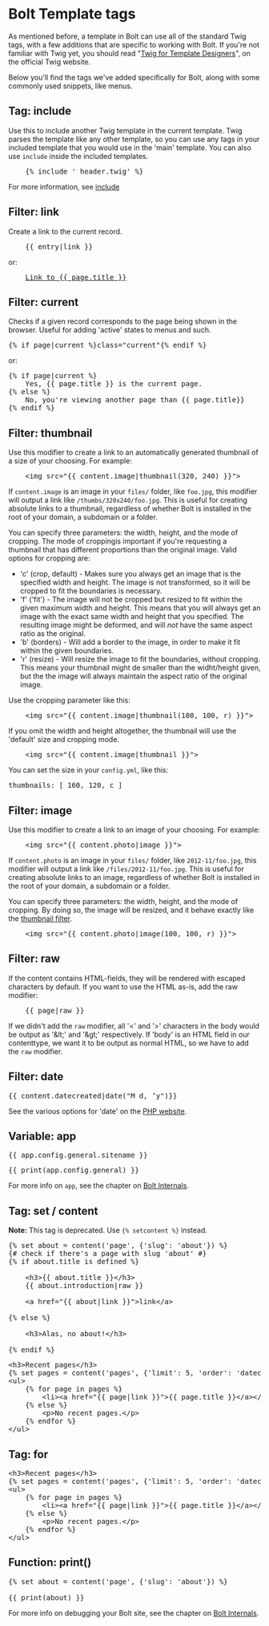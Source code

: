 Bolt Template tags
==================

As mentioned before, a template in Bolt can use all of the standard Twig tags, with a few additions that are specific to
working with Bolt. If you're not familiar with Twig yet, you should read "[Twig for Template
Designers](http://twig.sensiolabs.org/doc/templates.html)", on the official Twig website.

Below you'll find the tags we've added specifically for Bolt, along with some commonly used snippets, like menus.

Tag: include
------------

Use this to include another Twig template in the current template. Twig parses the template like any other template, so
you can use any tags in your included template that you would use in the 'main' template. You can also use `include`
inside the included templates.

<pre class="brush: html">
	{% include '_header.twig' %}
</pre>

For more information, see [include](http://twig.sensiolabs.org/doc/tags/include.html)

Filter: link
--------------

Create a link to the current record.

<pre class="brush: html">
	{{ entry|link }}
</pre>

or:

<pre class="brush: html">
	<a href="{{ page|link }}">Link to {{ page.title }}</a>
</pre>


Filter: current
-----------------

Checks if a given record corresponds to the page being shown in the browser. Useful for adding 'active' states to menus and such.

<pre class="brush: html">
{% if page|current %}class="current"{% endif %}
</pre>

or:

<pre class="brush: html">
{% if page|current %}
	Yes, {{ page.title }} is the current page.
{% else %}
	No, you're viewing another page than {{ page.title}}
{% endif %}
</pre>


Filter: thumbnail
-----------------

Use this modifier to create a link to an automatically generated thumbnail of a size of your choosing. For example:

<pre class="brush: html">
    &lt;img src="{{ content.image|thumbnail(320, 240) }}">
</pre>

If `content.image` is an image in your `files/` folder, like `foo.jpg`, this modifier will output a link like `/thumbs/320x240/foo.jpg`. This is useful for creating absolute links to a thumbnail, regardless of whether Bolt is installed in the root of your domain, a subdomain or a folder.

You can specify three parameters: the width, height, and the mode of cropping. The mode of croppingis important if
you're requesting a thumbnail that has different proportions than the original image. Valid options for cropping are:

  - 'c' (crop, default) - Makes sure you always get an image that is the specified width and height. The image is not
    transformed, so it will be cropped to fit the boundaries is necessary.
  -  'f' ('fit') - The image will not be cropped but resized to fit within the given maximum width and height. This
     means that you will always get an image with the exact same width and height that you specified. The resulting image might be deformed, and will _not_ have the same aspect ratio as the original. 
  - 'b' (borders) - Will add a border to the image, in order to make it fit within the given boundaries.
  - 'r' (resize) - Will resize the image to fit the boundaries, without cropping. This means your thumbnail might de
    smaller than the widht/height given, but the the image will always maintain the aspect ratio of the original image.

Use the cropping parameter like this:

<pre class="brush: html">
    &lt;img src="{{ content.image|thumbnail(100, 100, r) }}">
</pre>

If you omit the width and height altogether, the thumbnail will use the 'default' size and cropping mode.

<pre class="brush: html">
    &lt;img src="{{ content.image|thumbnail }}">
</pre>

You can set the size in your `config.yml`, like this:

<pre class="brush: plain">
thumbnails: [ 160, 120, c ]
</pre>


Filter: image
-------------

Use this modifier to create a link to an image of your choosing. For example:

<pre class="brush: html">
    &lt;img src="{{ content.photo|image }}">
</pre>

If `content.photo` is an image in your `files/` folder, like `2012-11/foo.jpg`, this modifier will output a link like `/files/2012-11/foo.jpg`. This is useful for creating absolute links to an image, regardless of whether Bolt is installed in the root of your domain, a subdomain or a folder.

You can specify three parameters: the width, height, and the mode of cropping. By doing so, the image will be resized, and it behave exactly like the [thumbnail filter](#filter-thumbnail).

<pre class="brush: html">
    &lt;img src="{{ content.photo|image(100, 100, r) }}">
</pre>


Filter: raw
-----------

If the content contains HTML-fields, they will be rendered with escaped characters by default. If you want to use the
HTML as-is, add the raw modifier:

<pre class="brush: html">
	{{ page|raw }}
</pre>

If we didn't add the `raw` modifier, all '<' and '>' characters in the body would be output as '&amp;lt;' and '&amp;gt;'
respectively. If 'body' is an HTML field in our contenttype, we want it to be output as normal HTML, so we have to add
the `raw` modifier.


Filter: date
------------

<pre class="brush: html">
{{ content.datecreated|date("M d, ’y")}}
</pre>

See the various options for 'date' on the [PHP website](http://nl3.php.net/manual/en/function.date.php).


Variable: app
-------------

<pre class="brush: html">
{{ app.config.general.sitename }}
</pre>


<pre class="brush: html">
{{ print(app.config.general) }}
</pre>

For more info on `app`, see the chapter on [Bolt Internals](/internals).


Tag: set / content
------------------

<p class="note"><strong>Note:</strong> This tag is deprecated. Use <code>{% setcontent %}</code> instead.</p>


<pre class="brush: html">
{% set about = content('page', {'slug': 'about'}) %}
{# check if there's a page with slug 'about' #}
{% if about.title is defined %}

    &lt;h3>{{ about.title }}&lt;/h3>
    {{ about.introduction|raw }}

    &lt;a href="{{ about|link }}">link&lt;/a>

{% else %}

    &lt;h3>Alas, no about!&lt;/h3>

{% endif %}
</pre>

<pre class="brush: html">
&lt;h3>Recent pages&lt;/h3>
{% set pages = content('pages', {'limit': 5, 'order': 'datecreated desc'}) %}
&lt;ul>
	{% for page in pages %}
		&lt;li>&lt;a href="{{ page|link }}">{{ page.title }}&lt;/a>&lt;/li>
	{% else %}
		&lt;p>No recent pages.&lt;/p>
	{% endfor %}
&lt;/ul>
</pre>




Tag: for
--------

<pre class="brush: html">
&lt;h3>Recent pages&lt;/h3>
{% set pages = content('pages', {'limit': 5, 'order': 'datecreated desc'}) %}
&lt;ul>
	{% for page in pages %}
		&lt;li>&lt;a href="{{ page|link }}">{{ page.title }}&lt;/a>&lt;/li>
	{% else %}
		&lt;p>No recent pages.&lt;/p>
	{% endfor %}
&lt;/ul>
</pre>

Function: print()
-----------------

<pre class="brush: html">
{% set about = content('page', {'slug': 'about'}) %}

{{ print(about) }}
</pre>

For more info on debugging your Bolt site, see the chapter on [Bolt Internals](/internals).






